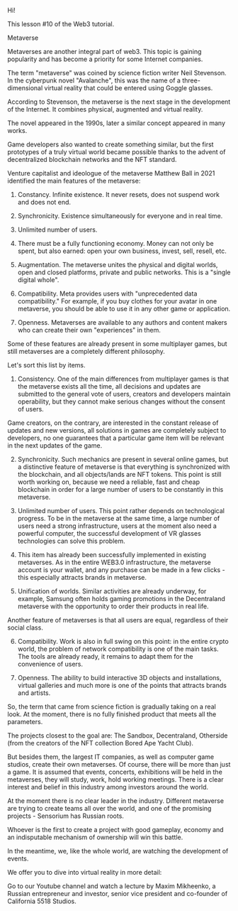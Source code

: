Hi!

This lesson #10 of the Web3 tutorial.

Metaverse 

Metaverses are another integral part of web3. This topic is gaining popularity and has become a priority for some Internet companies. 

The term "metaverse" was coined by science fiction writer Neil Stevenson. In the cyberpunk novel "Avalanche", this was the name of a three-dimensional virtual reality that could be entered using Goggle glasses. 

According to Stevenson, the metaverse is the next stage in the development of the Internet. It combines physical, augmented and virtual reality.

The novel appeared in the 1990s, later a similar concept appeared in many works. 

Game developers also wanted to create something similar, but the first prototypes of a truly virtual world became possible thanks to the advent of decentralized blockchain networks and the NFT standard.

Venture capitalist and ideologue of the metaverse Matthew Ball in 2021 identified the main features of the metaverse:

1. Constancy. Infinite existence. It never resets, does not suspend work and does not end.

2. Synchronicity. Existence simultaneously for everyone and in real time.

3. Unlimited number of users.

4. There must be a fully functioning economy. Money can not only be spent, but also earned: open your own business, invest, sell, resell, etc.

5. Augmentation. The metaverse unites the physical and digital worlds, open and closed platforms, private and public networks. This is a "single digital whole".

6. Compatibility. Meta provides users with "unprecedented data compatibility." For example, if you buy clothes for your avatar in one metaverse, you should be able to use it in any other game or application.

7. Openness. Metaverses are available to any authors and content makers who can create their own "experiences" in them.

Some of these features are already present in some multiplayer games, but still metaverses are a completely different philosophy.

Let's sort this list by items.

1. Consistency. One of the main differences from multiplayer games is that the metaverse exists all the time, all decisions and updates are submitted to the general vote of users, creators and developers maintain operability, but they cannot make serious changes without the consent of users.

Game creators, on the contrary, are interested in the constant release of updates and new versions, all solutions in games are completely subject to developers, no one guarantees that a particular game item will be relevant in the next updates of the game.

2. Synchronicity. Such mechanics are present in several online games, but a distinctive feature of metaverse is that everything is synchronized with the blockchain, and all objects/lands are NFT tokens. This point is still worth working on, because we need a reliable, fast and cheap blockchain in order for a large number of users to be constantly in this metaverse.

3. Unlimited number of users. This point rather depends on technological progress. To be in the metaverse at the same time, a large number of users need a strong infrastructure, users at the moment also need a powerful computer, the successful development of VR glasses technologies can solve this problem.

4. This item has already been successfully implemented in existing metaverses. As in the entire WEB3.0 infrastructure, the metaverse account is your wallet, and any purchase can be made in a few clicks - this especially attracts brands in metaverse.

5. Unification of worlds. Similar activities are already underway, for example, Samsung often holds gaming promotions in the Decentraland metaverse with the opportunity to order their products in real life.

Another feature of metaverses is that all users are equal, regardless of their social class.

6. Compatibility. Work is also in full swing on this point: in the entire crypto world, the problem of network compatibility is one of the main tasks. The tools are already ready, it remains to adapt them for the convenience of users.

7. Openness. The ability to build interactive 3D objects and installations, virtual galleries and much more is one of the points that attracts brands and artists.

So, the term that came from science fiction is gradually taking on a real look. At the moment, there is no fully finished product that meets all the parameters. 

The projects closest to the goal are: The Sandbox, Decentraland, Otherside (from the creators of the NFT collection Bored Ape Yacht Club).

But besides them, the largest IT companies, as well as computer game studios, create their own metaverses. Of course, there will be more than just a game. It is assumed that events, concerts, exhibitions will be held in the metaverses, they will study, work, hold working meetings. There is a clear interest and belief in this industry among investors around the world.

At the moment there is no clear leader in the industry. Different metaverse are trying to create teams all over the world, and one of the promising projects - Sensorium has Russian roots.

Whoever is the first to create a project with good gameplay, economy and an indisputable mechanism of ownership will win this battle.

In the meantime, we, like the whole world, are watching the development of events. 

We offer you to dive into virtual reality in more detail:

Go to our Youtube channel and watch a lecture by Maxim Mikheenko, a Russian entrepreneur and investor, senior vice president and co-founder of California 5518 Studios.